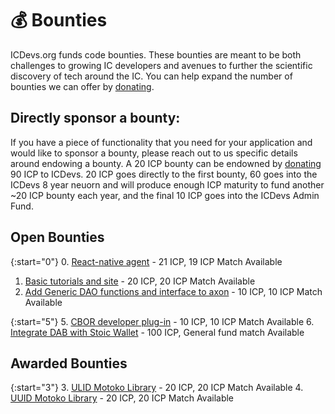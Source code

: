 # 💰 Bounties

ICDevs.org funds code bounties. These bounties are meant to be both challenges to growing IC developers and avenues to further the scientific discovery of tech around the IC. You can help expand the number of bounties we can offer by [donating](/donations.html).

## Directly sponsor a bounty:

If you have a piece of functionality that you need for your application and would like to sponsor a bounty, please reach out to us specific details around endowing a bounty.  A 20 ICP bounty can be endowned by [donating](https://icdevs.org/donations.html) 90 ICP to ICDevs.  20 ICP goes directly to the first bounty, 60 goes into the ICDevs 8 year neuorn and will produce enough ICP maturity to fund another ~20 ICP bounty each year, and the final 10 ICP goes into the ICDevs Admin Fund.

## Open Bounties

{:start="0"}
0. [React-native agent](https://icdevs.org/bounties/2021/10/16/react-native-agent-bounty.html) - 21 ICP, 19 ICP Match Available
1. [Basic tutorials and site](https://icdevs.org/bounties/2021/10/25/speed-run-the-ic-bounty.html) - 20 ICP, 20 ICP Match Available
2. [Add Generic DAO functions and interface to axon](https://icdevs.org/bounties/2021/11/01/generic-dao-fork-axon-copy.html) - 10 ICP, 10 ICP Match Available

{:start="5"}
5. [CBOR developer plug-in](https://icdevs.org/bounties/2021/11/23/CBOR-plug-in.html) - 10 ICP, 10 ICP Match Available
6. [Integrate DAB with Stoic Wallet](https://icdevs.org/bounties/2021/12/17/DAB-and-Stoic-Integration.html) - 100 ICP, General fund match Available

## Awarded Bounties

{:start="3"}
3. [ULID Motoko Library](https://icdevs.org/bounties/2021/11/08/ULID-motoko-library.html) - 20 ICP, 20 ICP Match Available
4. [UUID Motoko Library](https://icdevs.org/bounties/2021/11/17/UUID-motoko-library.html) - 20 ICP, 20 ICP Match Available